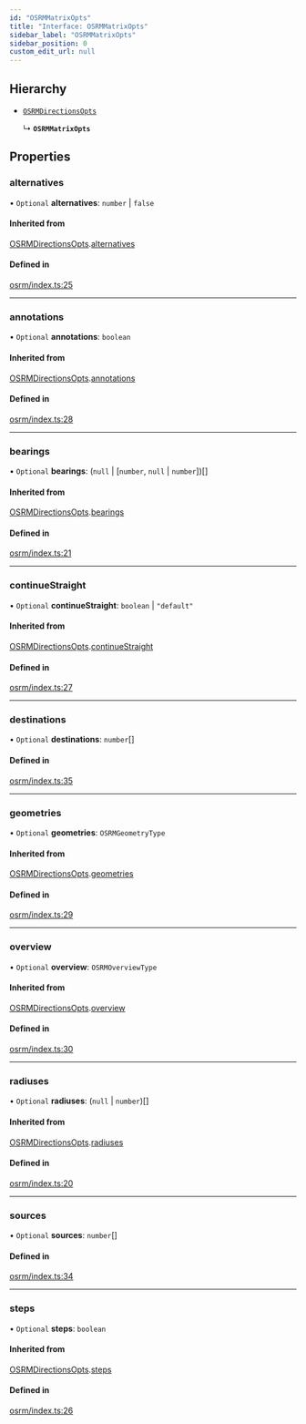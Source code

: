 ```yaml
---
id: "OSRMMatrixOpts"
title: "Interface: OSRMMatrixOpts"
sidebar_label: "OSRMMatrixOpts"
sidebar_position: 0
custom_edit_url: null
---
```


## Hierarchy

- [`OSRMDirectionsOpts`](OSRMDirectionsOpts.md)

  ↳ **`OSRMMatrixOpts`**

## Properties

### alternatives

• `Optional` **alternatives**: `number` \| ``false``

#### Inherited from

[OSRMDirectionsOpts](OSRMDirectionsOpts.md).[alternatives](OSRMDirectionsOpts.md#alternatives)

#### Defined in

[osrm/index.ts:25](https://github.com/chrstnbwnkl/routing-js/blob/f20a7c7/src/osrm/index.ts#L25)

___

### annotations

• `Optional` **annotations**: `boolean`

#### Inherited from

[OSRMDirectionsOpts](OSRMDirectionsOpts.md).[annotations](OSRMDirectionsOpts.md#annotations)

#### Defined in

[osrm/index.ts:28](https://github.com/chrstnbwnkl/routing-js/blob/f20a7c7/src/osrm/index.ts#L28)

___

### bearings

• `Optional` **bearings**: (``null`` \| [`number`, ``null`` \| `number`])[]

#### Inherited from

[OSRMDirectionsOpts](OSRMDirectionsOpts.md).[bearings](OSRMDirectionsOpts.md#bearings)

#### Defined in

[osrm/index.ts:21](https://github.com/chrstnbwnkl/routing-js/blob/f20a7c7/src/osrm/index.ts#L21)

___

### continueStraight

• `Optional` **continueStraight**: `boolean` \| ``"default"``

#### Inherited from

[OSRMDirectionsOpts](OSRMDirectionsOpts.md).[continueStraight](OSRMDirectionsOpts.md#continuestraight)

#### Defined in

[osrm/index.ts:27](https://github.com/chrstnbwnkl/routing-js/blob/f20a7c7/src/osrm/index.ts#L27)

___

### destinations

• `Optional` **destinations**: `number`[]

#### Defined in

[osrm/index.ts:35](https://github.com/chrstnbwnkl/routing-js/blob/f20a7c7/src/osrm/index.ts#L35)

___

### geometries

• `Optional` **geometries**: `OSRMGeometryType`

#### Inherited from

[OSRMDirectionsOpts](OSRMDirectionsOpts.md).[geometries](OSRMDirectionsOpts.md#geometries)

#### Defined in

[osrm/index.ts:29](https://github.com/chrstnbwnkl/routing-js/blob/f20a7c7/src/osrm/index.ts#L29)

___

### overview

• `Optional` **overview**: `OSRMOverviewType`

#### Inherited from

[OSRMDirectionsOpts](OSRMDirectionsOpts.md).[overview](OSRMDirectionsOpts.md#overview)

#### Defined in

[osrm/index.ts:30](https://github.com/chrstnbwnkl/routing-js/blob/f20a7c7/src/osrm/index.ts#L30)

___

### radiuses

• `Optional` **radiuses**: (``null`` \| `number`)[]

#### Inherited from

[OSRMDirectionsOpts](OSRMDirectionsOpts.md).[radiuses](OSRMDirectionsOpts.md#radiuses)

#### Defined in

[osrm/index.ts:20](https://github.com/chrstnbwnkl/routing-js/blob/f20a7c7/src/osrm/index.ts#L20)

___

### sources

• `Optional` **sources**: `number`[]

#### Defined in

[osrm/index.ts:34](https://github.com/chrstnbwnkl/routing-js/blob/f20a7c7/src/osrm/index.ts#L34)

___

### steps

• `Optional` **steps**: `boolean`

#### Inherited from

[OSRMDirectionsOpts](OSRMDirectionsOpts.md).[steps](OSRMDirectionsOpts.md#steps)

#### Defined in

[osrm/index.ts:26](https://github.com/chrstnbwnkl/routing-js/blob/f20a7c7/src/osrm/index.ts#L26)
